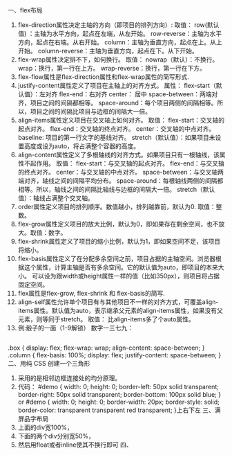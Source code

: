 一、flex布局
1. flex-direction属性决定主轴的方向（即项目的排列方向）:
取值：
row(默认值) ：主轴为水平方向，起点在左端，从左开始。
row-reverse：主轴为水平方向，起点在右端。从右开始。
column：主轴为垂直方向，起点在上。从上开始。
column-reverse：主轴为垂直方向，起点在下。从下开始。
2. flex-wrap属性决定排不下，如何换行。
取值：
nowrap（默认）：不换行。
wrap：换行，第一行在上方。
wrap-reverse：换行，第一行在下方。
3. flex-flow属性是flex-direction属性和flex-wrap属性的简写形式.
4. justify-content属性定义了项目在主轴上的对齐方式。
属性：
flex-start（默认值）：左对齐
flex-end：右对齐
center： 居中
space-between：两端对齐，项目之间的间隔都相等。
space-around：每个项目两侧的间隔相等。所以，项目之间的间隔比项目与边框的间隔大一倍。
5. align-items属性定义项目在交叉轴上如何对齐。
取值：
flex-start：交叉轴的起点对齐。
flex-end：交叉轴的终点对齐。
center：交叉轴的中点对齐。
baseline: 项目的第一行文字的基线对齐。
stretch（默认值）：如果项目未设置高度或设为auto，将占满整个容器的高度。
6. align-content属性定义了多根轴线的对齐方式。如果项目只有一根轴线，该属性不起作用。
取值：
flex-start：与交叉轴的起点对齐。
flex-end：与交叉轴的终点对齐。
center：与交叉轴的中点对齐。
space-between：与交叉轴两端对齐，轴线之间的间隔平均分布。
space-around：每根轴线两侧的间隔都相等。所以，轴线之间的间隔比轴线与边框的间隔大一倍。
stretch（默认值）：轴线占满整个交叉轴。
7. order属性定义项目的排列顺序。数值越小，排列越靠前，默认为0. 取值：整数。
8. flex-grow属性定义项目的放大比例，默认为0，即如果存在剩余空间，也不放大。取值：数字。
9. flex-shrink属性定义了项目的缩小比例，默认为1，即如果空间不足，该项目将缩小。
10. flex-basis属性定义了在分配多余空间之前，项目占据的主轴空间。浏览器根据这个属性，计算主轴是否有多余空间。它的默认值为auto，即项目的本来大小。
可以设为跟width或height属性一样的值（比如350px），则项目将占据固定空间。
11. flex属性是flex-grow, flex-shrink 和 flex-basis的简写.
12. align-self属性允许单个项目有与其他项目不一样的对齐方式，可覆盖align-items属性。默认值为auto，表示继承父元素的align-items属性，如果没有父元素，则等同于stretch。
取值：
比align-items多了个auto属性。
13. 例:骰子的一面（1-9解锁）
数字一三七九：
<div class="box">
  <div class="column">
    <span class="item"></span>
    <span class="item"></span>
  </div>
  <div class="column">
    <span class="item"></span>
    <span class="item"></span>
  </div>
</div>

.box {
  display: flex;
  flex-wrap: wrap;
  align-content: space-between;
}
.column {
  flex-basis: 100%;
  display: flex;
  justify-content: space-between;
}
二、用纯 CSS 创建一个三角形
1. 采用的是相邻边框连接处的均分原理。
2. 代码：
#demo {
width: 0;
height: 0;
border-left: 50px solid transparent;
border-right: 50px solid transparent;
border-bottom: 100px solid blue;
}
or
#demo {
  width: 0;
  height: 0;
  border-width: 20px;
  border-style: solid;
  border-color: transparent transparent red transparent;
}上右下左
三、满屏品字布局
1. 上面的div宽100%，
2. 下面的两个div分别宽50%，
3. 然后用float或者inline使其不换行即可
四、


